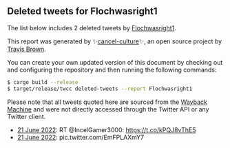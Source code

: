 ## Deleted tweets for Flochwasright1

The list below includes 2 deleted tweets by
[Flochwasright1](https://twitter.com/Flochwasright1).



This report was generated by ✨[cancel-culture](https://github.com/travisbrown/cancel-culture)✨,
an open source project by [Travis Brown](https://twitter.com/travisbrown).

You can create your own updated version of this document by checking out and configuring the
repository and then running the following commands:

```bash
$ cargo build --release
$ target/release/twcc deleted-tweets --report Flochwasright1
```

Please note that all tweets quoted here are sourced from the
[Wayback Machine](https://web.archive.org) and were not directly accessed through the Twitter API or
any Twitter client.

* [21 June 2022](https://web.archive.org/web/20220621235334/https://twitter.com/Flochwasright1/status/1539396138469625857): RT @IncelGamer3000: https://t.co/kPQJ8vThE5 <!--1539396138469625857-->
* [21 June 2022](https://web.archive.org/web/20220621222306/https://twitter.com/Flochwasright1/status/1539373279978348545): pic.twitter.com/EmFPLAXmY7 <!--1539373279978348545-->
